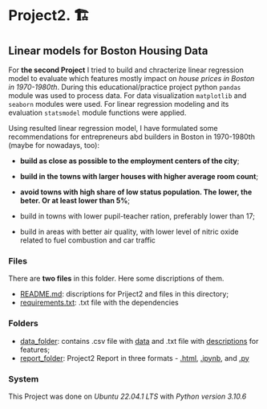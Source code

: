 # Project2. 🏗️

## Linear models for Boston Housing Data

For **the second Project** I tried to build and chracterize linear regression model to evaluate which features mostly impact on *house prices in Boston in 1970-1980th*. During this educational/practice project python `pandas` module was used to process data. For data visualization `matplotlib` and `seaborn` modules were used. For linear regression modeling and its evaluation `statsmodel` module functions were applied. 

Using resulted linear regression model, I have formulated some recommendations for entrepreneurs abd builders in Boston in 1970-1980th (maybe for nowadays, too):

- **build as close as possible to the employment centers of the city**;

- **build in the towns with larger houses with higher average room count**;

- **avoid towns with high share of low status population. The lower, the beter. Or at least lower than 5%**;

- build in towns with lower pupil-teacher ration, preferably lower than 17;

- build in areas with better air quality, with lower level of nitric oxide related to fuel combustion and car traffic


### Files

There are **two files** in this folder. Here some discriptions of them.

- [README.md](./README.md): discriptions for Priject2 and files in this directory;
- [requirements.txt](./requirements.txt): .txt file with the dependencies


### Folders

- [data_folder](./data_folder): contains .csv file with [data](./data_folder/BostonHousing.csv) and .txt file with [descriptions](./data_folder/features_description.txt) for features;
- [report_folder](./report_folder): Project2 Report in three formats - [.html](./report_folder/report_boston_housing_project.html), [.ipynb](./report_folder/report_boston_housing_project.ipynb), and [.py](./report_folder/report_boston_housing_project.py)

### System

This Project was done on *Ubuntu 22.04.1 LTS* with *Python version 3.10.6*
